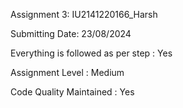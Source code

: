 Assignment 3: IU2141220166_Harsh 

Submitting Date: 23/08/2024

Everything is followed as per step : Yes

Assignment Level : Medium

Code Quality Maintained : Yes
